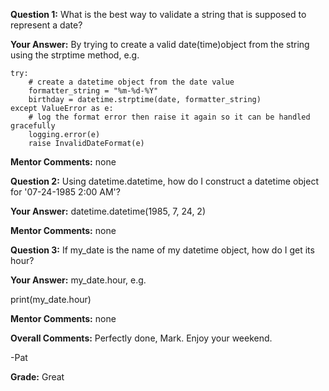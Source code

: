 ﻿**Question 1:**
What is the best way to validate a string that is supposed to represent a date?

**Your Answer:**
By trying to create a valid date(time)object from the string using the strptime method, e.g.

    try:
        # create a datetime object from the date value
        formatter_string = "%m-%d-%Y" 
        birthday = datetime.strptime(date, formatter_string)
    except ValueError as e: 
        # log the format error then raise it again so it can be handled gracefully 
        logging.error(e)
        raise InvalidDateFormat(e)

**Mentor Comments:**
none

**Question 2:**
Using datetime.datetime, how do I construct a datetime object for '07-24-1985 2:00 AM'?

**Your Answer:**
datetime.datetime(1985, 7, 24, 2)

**Mentor Comments:**
none

**Question 3:**
If my_date is the name of my datetime object, how do I get its hour?

**Your Answer:**
my_date.hour, e.g.

print(my_date.hour)

**Mentor Comments:**
none

**Overall Comments:**
Perfectly done, Mark. Enjoy your weekend.

-Pat

**Grade:**
Great
